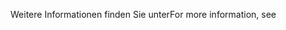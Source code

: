 <span data-ttu-id="b6389-101">Weitere Informationen finden Sie unter</span><span class="sxs-lookup"><span data-stu-id="b6389-101">For more information, see</span></span>